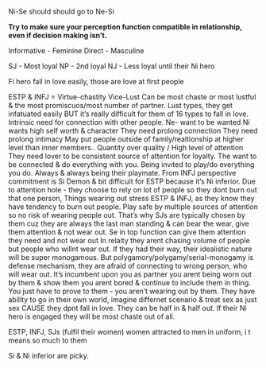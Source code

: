Ni-Se should should go to Ne-Si

**Try to make sure your perception function compatible in relationship, even if decision making isn’t.**

Informative - Feminine
Direct - Masculine

SJ - Most loyal
NP - 2nd loyal
NJ  - Less loyal until their Ni hero

Fi hero fall in love easily, those are love at first people

ESTP & INFJ = 
Virtue-chastity Vice-Lust
Can be most chaste or most lustful & the most promiscuos/most number of partner.
Lust types, they get infatuated easily BUT it’s really difficult for them of 16 types to fall in love. 
Intrinsic need for connection with other people.
Ne- want to be wanted Ni wants high self worth & character
They need prolong connection
They need prolong intimacy
May put people outside of family/realtionship at higher level than inner members..
Quantity over quality / High level of attention
They need lover to be consistent source of attention for loyalty.
The want to be connected & do everything with you.
Being invited to play/do everything you do. 
Always & always being their playmate.
From INFJ perspective commitment is Si Demon
& bit difficult for ESTP because it’s Ni inferior.
Due to attention hole - they choose to rely on lot of people so they dont burn out that one person, 
Things wearing out stress ESTP & INFJ, as they know they have tendency to burn out people.
Play safe by multiple sources of attention so no risk of wearing people out.
That’s why SJs are typically chosen by them cuz they are always the last man standing & can bear the wear, give them attention & not wear out.
Se in top function can give them attention they need and not wear out
In relaity they arent chasing volume of people but people who willnt wear out.
If they had their way, their idealistic nature will be super monogamous.
But polygamory/polygamy/serial-monogamy is defense mechanism, 
they are afraid of connecting to wrong person, who will wear out.
It’s incumbent upon you as partner you arent being worn out by them & show them you arent bored & continue to include them in thing. You just have to prove to them - you aren’t wearing out by them.
They have ability to go in their own world, imagine differnet scenario & treat sex as just sex CAUSE they dpnt fall in love.
They can be half in & half out.
If their Ni hero is engaged they will be most chaste out of all.

ESTP, INFJ, SJs (fulfil their women) women attracted to men in uniform, i t means so much to them 

Si & Ni inferior are picky.